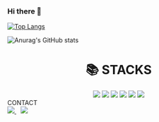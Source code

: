 ### Hi there 👋

<!--
**todayHappyday/todayHappyday** is a ✨ _special_ ✨ repository because its `README.md` (this file) appears on your GitHub profile.

Here are some ideas to get you started:

- 🔭 I’m currently working on ...
- 🌱 I’m currently learning ...
- 👯 I’m looking to collaborate on ...
- 🤔 I’m looking for help with ...
- 💬 Ask me about ...
- 📫 How to reach me: ...
- 😄 Pronouns: ...
- ⚡ Fun fact: ...
-->
[![Top Langs](https://github-readme-stats.vercel.app/api/top-langs/?username=todayHappyday&layout=compact)](https://github.com/todayHappyday/github-readme-stats)


![Anurag's GitHub stats](https://github-readme-stats.vercel.app/api?username=todayHappyday&show_icons=true&theme=radical)
<div align=center><h1>📚 STACKS</h1></div>
 <div align=center>
 <img src="https://img.shields.io/badge/java-007396?style=for-the-badge&logo=java&logoColor=white"> 
 <img src="https://img.shields.io/badge/c++-00599C?style=for-the-badge&logo=c%2B%2B&logoColor=white">
 <img src="https://img.shields.io/badge/html5-E34F26?style=for-the-badge&logo=html5&logoColor=white"> 
 <img src="https://img.shields.io/badge/css-1572B6?style=for-the-badge&logo=css3&logoColor=white"> 
 <img src="https://img.shields.io/badge/github-181717?style=for-the-badge&logo=github&logoColor=white">
 <img src="https://img.shields.io/badge/git-F05032?style=for-the-badge&logo=git&logoColor=white">  
 </div>
CONTACT<br>
<a href="https://www.instagram.com/beommkkk/" target="_blank"><img src="https://img.shields.io/badge/Instagram-E4405F?style=flat-square&logo=Instagram&logoColor=white"/>
<a href="mailto:kimsb7218@gmail.com">
<img src="https://img.shields.io/badge/Gmail-d14836?style=flat-square&logo=Gmail&logoColor=white&link=mailto:kimsb7218@gmail.com"
style="height : auto; margin-left : 10px; margin-right : 10px;"/>
</a>
 
